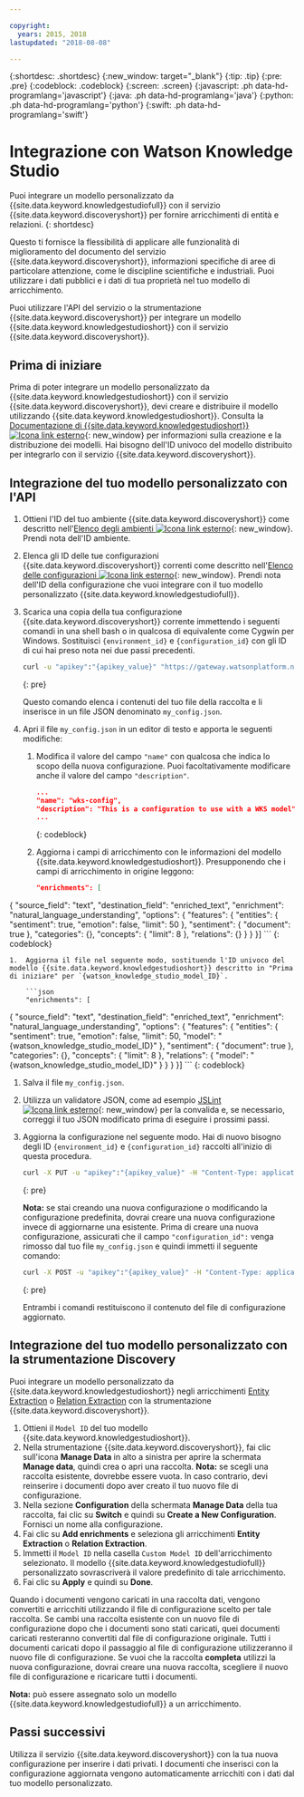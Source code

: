 ```yaml
---

copyright:
  years: 2015, 2018
lastupdated: "2018-08-08"

---
```


{:shortdesc: .shortdesc}
{:new_window: target="_blank"}
{:tip: .tip}
{:pre: .pre}
{:codeblock: .codeblock}
{:screen: .screen}
{:javascript: .ph data-hd-programlang='javascript'}
{:java: .ph data-hd-programlang='java'}
{:python: .ph data-hd-programlang='python'}
{:swift: .ph data-hd-programlang='swift'}

# Integrazione con Watson Knowledge Studio

Puoi integrare un modello personalizzato da {{site.data.keyword.knowledgestudiofull}} con il servizio {{site.data.keyword.discoveryshort}} per fornire arricchimenti di entità e relazioni.
{: shortdesc}

Questo ti fornisce la flessibilità di applicare alle funzionalità di miglioramento del documento del servizio {{site.data.keyword.discoveryshort}}, informazioni specifiche di aree di particolare attenzione, come le discipline scientifiche e industriali. Puoi utilizzare i dati pubblici e i dati di tua proprietà nel tuo modello di arricchimento.

Puoi utilizzare l'API del servizio o la strumentazione {{site.data.keyword.discoveryshort}} per integrare un modello {{site.data.keyword.knowledgestudioshort}} con il servizio {{site.data.keyword.discoveryshort}}.

## Prima di iniziare

Prima di poter integrare un modello personalizzato da {{site.data.keyword.knowledgestudioshort}} con il servizio {{site.data.keyword.discoveryshort}}, devi creare e distribuire il modello utilizzando {{site.data.keyword.knowledgestudioshort}}. Consulta la [Documentazione di {{site.data.keyword.knowledgestudioshort}} ![Icona link esterno](../../icons/launch-glyph.svg "Icona link esterno")](https://console.bluemix.net/docs/services/knowledge-studio/tutorials-create-project.html#wks_tutintro){: new_window} per informazioni sulla creazione e la distribuzione dei modelli. Hai bisogno dell'ID univoco del modello distribuito per integrarlo con il servizio {{site.data.keyword.discoveryshort}}.

## Integrazione del tuo modello personalizzato con l'API

1.  Ottieni l'ID del tuo ambiente {{site.data.keyword.discoveryshort}} come descritto nell'[Elenco degli ambienti ![Icona link esterno](../../icons/launch-glyph.svg "Icona link esterno")](https://www.ibm.com/watson/developercloud/discovery/api/v1/#list_environments){: new_window}. Prendi nota dell'ID ambiente.
1.  Elenca gli ID delle tue configurazioni {{site.data.keyword.discoveryshort}} correnti come descritto nell'[Elenco delle configurazioni ![Icona link esterno](../../icons/launch-glyph.svg "Icona link esterno")](https://www.ibm.com/watson/developercloud/discovery/api/v1/#list_configurations){: new_window}. Prendi nota dell'ID della configurazione che vuoi integrare con il tuo modello personalizzato {{site.data.keyword.knowledgestudiofull}}.
1.  Scarica una copia della tua configurazione {{site.data.keyword.discoveryshort}} corrente immettendo i seguenti comandi in una shell bash o in qualcosa di equivalente come Cygwin per Windows. Sostituisci `{environment_id}` e `{configuration_id}` con gli ID di cui hai preso nota nei due passi precedenti.

    ```bash
    curl -u "apikey":"{apikey_value}" "https://gateway.watsonplatform.net/discovery/api/v1/environments/{environment_id}/configurations/{configuration_id}?version=2017-11-07" > my_config.json
    ```
    {: pre}

    Questo comando elenca i contenuti del tuo file della raccolta e li inserisce in un file JSON denominato `my_config.json`.
1.  Apri il file `my_config.json` in un editor di testo e apporta le seguenti modifiche:
    1.  Modifica il valore del campo `"name"` con qualcosa che indica lo scopo della nuova configurazione. Puoi facoltativamente modificare anche il valore del campo `"description"`.

        ```json
        ...
        "name": "wks-config",
        "description": "This is a configuration to use with a WKS model",
        ...
        ```
        {: codeblock}

    1.  Aggiorna i campi di arricchimento con le informazioni del modello {{site.data.keyword.knowledgestudioshort}}. Presupponendo che i campi di arricchimento in origine leggono:

        ```json
        "enrichments": [
  {
            "source_field": "text",
            "destination_field": "enriched_text",
            "enrichment": "natural_language_understanding",
            "options": {
                "features": {
                    "entities": {
                        "sentiment": true,
          "emotion": false,
          "limit": 50
                    },
        "sentiment": {
                        "document": true
                    },
                    "categories": {},
                    "concepts": {
                        "limit": 8
                    },
                    "relations": {}
                }
            }
        }]
        ```
        {: codeblock}

    1.  Aggiorna il file nel seguente modo, sostituendo l'ID univoco del modello {{site.data.keyword.knowledgestudioshort}} descritto in "Prima di iniziare" per `{watson_knowledge_studio_model_ID}`.

        ```json
        "enrichments": [
  {
            "source_field": "text",
            "destination_field": "enriched_text",
            "enrichment": "natural_language_understanding",
            "options": {
                "features": {
                    "entities": {
                        "sentiment": true,
                        "emotion": false,
                        "limit": 50,
                        "model": "{watson_knowledge_studio_model_ID}"
                    },
        "sentiment": {
                        "document": true
                    },
                    "categories": {},
                    "concepts": {
                        "limit": 8
                    },
        "relations": {
                      "model": "{watson_knowledge_studio_model_ID}"
                    }
                }
            }
        }]
        ```
        {: codeblock}

1.  Salva il file `my_config.json`.
1.  Utilizza un validatore JSON, come ad esempio [JSLint ![Icona link esterno](../../icons/launch-glyph.svg "Icona link esterno")](http://jslint.com){: new_window} per la convalida e, se necessario, correggi il tuo JSON modificato prima di eseguire i prossimi passi.
1.  Aggiorna la configurazione nel seguente modo. Hai di nuovo bisogno degli ID `{environment_id}` e `{configuration_id}` raccolti all'inizio di questa procedura.

    ```bash
    curl -X PUT -u "apikey":"{apikey_value}" -H "Content-Type: application/json" -d @my_config.json "https://gateway.watsonplatform.net/discovery/api/v1/environments/{environment_id}/configurations/{configuration_id}?version=2017-11-07"
    ```
    {: pre}

    **Nota:** se stai creando una nuova configurazione o modificando la configurazione predefinita, dovrai creare una nuova configurazione invece di aggiornarne una esistente. Prima di creare una nuova configurazione, assicurati che il campo `"configuration_id":` venga rimosso dal tuo file `my_config.json` e quindi immetti il seguente comando:

    ```bash
    curl -X POST -u "apikey":"{apikey_value}" -H "Content-Type: application/json" -d @my_config.json "https://gateway.watsonplatform.net/discovery/api/v1/environments/{environment_id}/configurations?version=2017-11-07"
    ```
    {: pre}

    Entrambi i comandi restituiscono il contenuto del file di configurazione aggiornato.

## Integrazione del tuo modello personalizzato con la strumentazione Discovery

Puoi integrare un modello personalizzato da {{site.data.keyword.knowledgestudioshort}} negli arricchimenti [Entity Extraction](/docs/services/discovery/building.html#entity-extraction) o [Relation Extraction](/docs/services/discovery/building.html#relation-extraction) con la strumentazione {{site.data.keyword.discoveryshort}}.

1. Ottieni il `Model ID` del tuo modello {{site.data.keyword.knowledgestudioshort}}.
1. Nella strumentazione {{site.data.keyword.discoveryshort}}, fai clic sull'icona **Manage Data** in alto a sinistra per aprire la schermata **Manage data**, quindi crea o apri una raccolta. **Nota:** se scegli una raccolta esistente, dovrebbe essere vuota. In caso contrario, devi reinserire i documenti dopo aver creato il tuo nuovo file di configurazione.
1. Nella sezione **Configuration** della schermata **Manage Data** della tua raccolta, fai clic su **Switch** e quindi su **Create a New Configuration**. Fornisci un nome alla configurazione. 
1. Fai clic su **Add enrichments** e seleziona gli arricchimenti **Entity Extraction** o **Relation Extraction**.
1. Immetti il `Model ID` nella casella `Custom Model ID` dell'arricchimento selezionato. Il modello {{site.data.keyword.knowledgestudiofull}} personalizzato sovrascriverà il valore predefinito di tale arricchimento. 
1. Fai clic su **Apply** e quindi su **Done**.

Quando i documenti vengono caricati in una raccolta dati, vengono convertiti e arricchiti utilizzando il file di configurazione scelto per tale raccolta. Se cambi una raccolta esistente con un nuovo file di configurazione dopo che i documenti sono stati caricati, quei documenti caricati resteranno convertiti dal file di configurazione originale. Tutti i documenti caricati dopo il passaggio al file di configurazione utilizzeranno il nuovo file di configurazione. Se vuoi che la raccolta **completa** utilizzi la nuova configurazione, dovrai creare una nuova raccolta, scegliere il nuovo file di configurazione e ricaricare tutti i documenti.

**Nota:** può essere assegnato solo un modello {{site.data.keyword.knowledgestudiofull}} a un arricchimento.

## Passi successivi

Utilizza il servizio {{site.data.keyword.discoveryshort}} con la tua nuova configurazione per inserire i dati privati. I documenti che inserisci con la configurazione aggiornata vengono automaticamente arricchiti con i dati dal tuo modello personalizzato.
